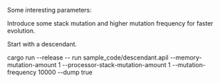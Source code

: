 Some interesting parameters:

Introduce some stack mutation and higher mutation frequency for faster
evolution.

Start with a descendant.

cargo run --release -- run sample_code/descendant.apil --memory-mutation-amount 1 --processor-stack-mutation-amount 1 --mutation-frequency 10000 --dump true
